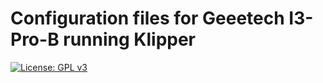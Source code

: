 # Configuration files for Geeetech I3-Pro-B running Klipper



[![License: GPL v3](https://img.shields.io/badge/License-GPLv3-blue.svg)](https://www.gnu.org/licenses/gpl-3.0)